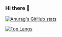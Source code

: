 ### Hi there 👋

[![Anurag's GitHub stats](https://github-readme-stats.vercel.app/api?username=ayoubgm&hide=stars,commits,prs,contribs&show_icons=true&theme=dark)](https://github.com/anuraghazra/github-readme-stats)

[![Top Langs](https://github-readme-stats.vercel.app/api/top-langs/?username=ayoubgm&show_icons=true&theme=dark&exclude_repo=github-readme-stats,anuraghazra.github.io)](https://github.com/anuraghazra/github-readme-stats)
